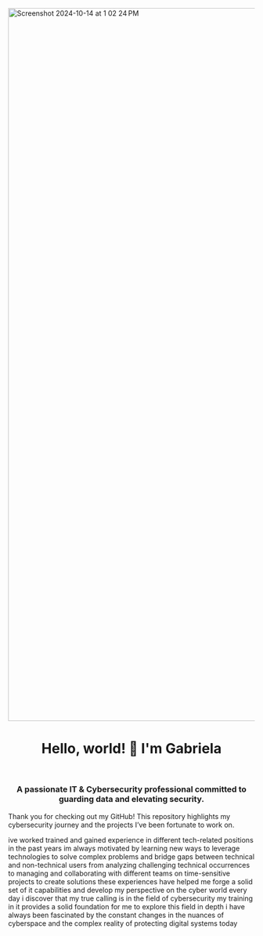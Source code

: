<img width="1454" alt="Screenshot 2024-10-14 at 1 02 24 PM" src="https://github.com/user-attachments/assets/8e3f0b4d-0221-46ee-ba32-b0082159786c">
<header>
  <h1 align="center" class="heading-element" dir="auto">Hello, world! 👋 I'm Gabriela</h1>
</header>
<h3 align="center" class="heading-element" dir="auto">A passionate IT &amp; Cybersecurity professional committed to guarding data and elevating security.</h3>
<p dir="auto">Thank you for checking out my GitHub! This repository highlights my cybersecurity journey and the projects I’ve been fortunate to work on.</p>
<p dir="auto">ive worked trained and gained experience in different tech-related positions in the past years im always motivated by learning new ways to leverage technologies to solve complex problems and bridge gaps between technical and non-technical users from analyzing challenging technical occurrences to managing and collaborating with different teams on time-sensitive projects to create solutions these experiences have helped me forge a solid set of it capabilities and develop my perspective on the cyber world every day i discover that my true calling is in the field of cybersecurity my training in it provides a solid foundation for me to explore this field in depth i have always been fascinated by the constant changes in the nuances of cyberspace and the complex reality of protecting digital systems today</p>



<!---
melendezgabriela/melendezgabriela is a ✨ special ✨ repository because its `README.md` (this file) appears on your GitHub profile.
You can click the Preview link to take a look at your changes.
--->
